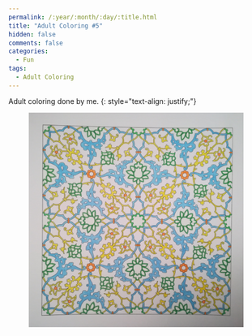 ```yaml
---
permalink: /:year/:month/:day/:title.html
title: "Adult Coloring #5"
hidden: false
comments: false
categories:
  - Fun
tags:
  - Adult Coloring
---
```


Adult coloring done by me.
{: style="text-align: justify;"}
<br>

<figure>
    <a href="/assets/fun/2018/09/23/IMG_20180923_135737.jpg"><img src="/assets/fun/2018/09/23/IMG_20180923_135737.jpg"></a>
</figure>
